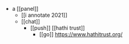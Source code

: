 - a [[panel]]
	- [[i annotate 2021]]
 	- [[chat]]
		- [[push]] [[hathi trust]] 
			- [[go]] https://www.hathitrust.org/